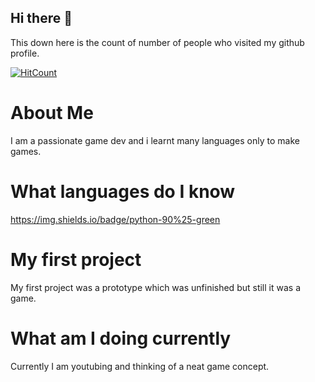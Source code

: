 ## Hi there 👋

This down here is the count of number of people who visited my github profile. 

[![HitCount](http://hits.dwyl.com/NrdyBhu1/NrdyBhu1.svg)](#)

# About Me
I am a passionate game dev and i learnt many languages only to make games.

# What languages do I know

https://img.shields.io/badge/python-90%25-green

# My first project
My first project was a prototype which was unfinished but still it was a game.

# What am I doing currently
Currently I am youtubing and thinking of a neat game concept.

